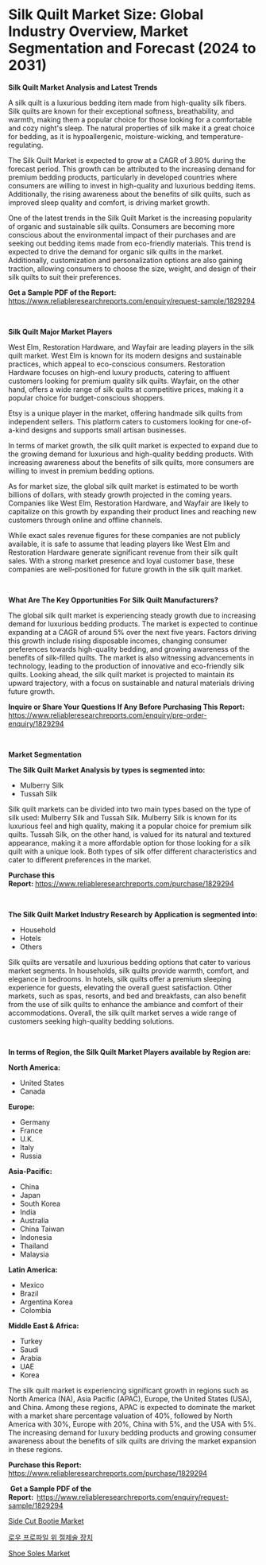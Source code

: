 <p><h1>Silk Quilt Market Size: Global Industry Overview, Market Segmentation and Forecast (2024 to 2031)</h1></p><p><strong>Silk Quilt Market Analysis and Latest Trends</strong></p>
<p><p>A silk quilt is a luxurious bedding item made from high-quality silk fibers. Silk quilts are known for their exceptional softness, breathability, and warmth, making them a popular choice for those looking for a comfortable and cozy night's sleep. The natural properties of silk make it a great choice for bedding, as it is hypoallergenic, moisture-wicking, and temperature-regulating.</p><p>The Silk Quilt Market is expected to grow at a CAGR of 3.80% during the forecast period. This growth can be attributed to the increasing demand for premium bedding products, particularly in developed countries where consumers are willing to invest in high-quality and luxurious bedding items. Additionally, the rising awareness about the benefits of silk quilts, such as improved sleep quality and comfort, is driving market growth.</p><p>One of the latest trends in the Silk Quilt Market is the increasing popularity of organic and sustainable silk quilts. Consumers are becoming more conscious about the environmental impact of their purchases and are seeking out bedding items made from eco-friendly materials. This trend is expected to drive the demand for organic silk quilts in the market. Additionally, customization and personalization options are also gaining traction, allowing consumers to choose the size, weight, and design of their silk quilts to suit their preferences.</p></p>
<p><strong>Get a Sample PDF of the Report:&nbsp;</strong> <a href="https://www.reliableresearchreports.com/enquiry/request-sample/1829294">https://www.reliableresearchreports.com/enquiry/request-sample/1829294</a></p>
<p>&nbsp;</p>
<p><strong>Silk Quilt Major Market Players</strong></p>
<p><p>West Elm, Restoration Hardware, and Wayfair are leading players in the silk quilt market. West Elm is known for its modern designs and sustainable practices, which appeal to eco-conscious consumers. Restoration Hardware focuses on high-end luxury products, catering to affluent customers looking for premium quality silk quilts. Wayfair, on the other hand, offers a wide range of silk quilts at competitive prices, making it a popular choice for budget-conscious shoppers. </p><p>Etsy is a unique player in the market, offering handmade silk quilts from independent sellers. This platform caters to customers looking for one-of-a-kind designs and supports small artisan businesses.</p><p>In terms of market growth, the silk quilt market is expected to expand due to the growing demand for luxurious and high-quality bedding products. With increasing awareness about the benefits of silk quilts, more consumers are willing to invest in premium bedding options.</p><p>As for market size, the global silk quilt market is estimated to be worth billions of dollars, with steady growth projected in the coming years. Companies like West Elm, Restoration Hardware, and Wayfair are likely to capitalize on this growth by expanding their product lines and reaching new customers through online and offline channels.</p><p>While exact sales revenue figures for these companies are not publicly available, it is safe to assume that leading players like West Elm and Restoration Hardware generate significant revenue from their silk quilt sales. With a strong market presence and loyal customer base, these companies are well-positioned for future growth in the silk quilt market.</p></p>
<p>&nbsp;</p>
<p><strong>What Are The Key Opportunities For Silk Quilt Manufacturers?</strong></p>
<p><p>The global silk quilt market is experiencing steady growth due to increasing demand for luxurious bedding products. The market is expected to continue expanding at a CAGR of around 5% over the next five years. Factors driving this growth include rising disposable incomes, changing consumer preferences towards high-quality bedding, and growing awareness of the benefits of silk-filled quilts. The market is also witnessing advancements in technology, leading to the production of innovative and eco-friendly silk quilts. Looking ahead, the silk quilt market is projected to maintain its upward trajectory, with a focus on sustainable and natural materials driving future growth.</p></p>
<p><strong>Inquire or Share Your Questions If Any Before Purchasing This Report:</strong> <a href="https://www.reliableresearchreports.com/enquiry/pre-order-enquiry/1829294">https://www.reliableresearchreports.com/enquiry/pre-order-enquiry/1829294</a></p>
<p>&nbsp;</p>
<p><strong>Market Segmentation</strong></p>
<p><strong>The Silk Quilt Market Analysis by types is segmented into:</strong></p>
<p><ul><li>Mulberry Silk</li><li>Tussah Silk</li></ul></p>
<p><p>Silk quilt markets can be divided into two main types based on the type of silk used: Mulberry Silk and Tussah Silk. Mulberry Silk is known for its luxurious feel and high quality, making it a popular choice for premium silk quilts. Tussah Silk, on the other hand, is valued for its natural and textured appearance, making it a more affordable option for those looking for a silk quilt with a unique look. Both types of silk offer different characteristics and cater to different preferences in the market.</p></p>
<p><strong>Purchase this Report:&nbsp;</strong><a href="https://www.reliableresearchreports.com/purchase/1829294">https://www.reliableresearchreports.com/purchase/1829294</a></p>
<p>&nbsp;</p>
<p><strong>The Silk Quilt Market Industry Research by Application is segmented into:</strong></p>
<p><ul><li>Household</li><li>Hotels</li><li>Others</li></ul></p>
<p><p>Silk quilts are versatile and luxurious bedding options that cater to various market segments. In households, silk quilts provide warmth, comfort, and elegance in bedrooms. In hotels, silk quilts offer a premium sleeping experience for guests, elevating the overall guest satisfaction. Other markets, such as spas, resorts, and bed and breakfasts, can also benefit from the use of silk quilts to enhance the ambiance and comfort of their accommodations. Overall, the silk quilt market serves a wide range of customers seeking high-quality bedding solutions.</p></p>
<p>&nbsp;</p>
<p><strong>In terms of Region, the Silk Quilt Market Players available by Region are:</strong></p>
<p>
    <p> <strong> North America: </strong>
        <ul>
            <li>United States</li>
            <li>Canada</li>
        </ul>
        </p> 
    <p> <strong> Europe: </strong>
        <ul>
            <li>Germany</li>
            <li>France</li>
            <li>U.K.</li>
            <li>Italy</li>
            <li>Russia</li>
        </ul>
        </p> 
    <p> <strong> Asia-Pacific: </strong>
        <ul>
            <li>China</li>
            <li>Japan</li>
            <li>South Korea</li>
            <li>India</li>
            <li>Australia</li>
            <li>China Taiwan</li>
            <li>Indonesia</li>
            <li>Thailand</li>
            <li>Malaysia</li>
        </ul>
        </p> 
    <p> <strong> Latin America: </strong>
        <ul>
            <li>Mexico</li>
            <li>Brazil</li>
            <li>Argentina Korea</li>
            <li>Colombia</li>
        </ul>
        </p> 
    <p> <strong> Middle East & Africa: </strong>
        <ul>
            <li>Turkey</li>
            <li>Saudi</li>
            <li>Arabia</li>
            <li>UAE</li>
            <li>Korea</li>
        </ul>
    </p>
    </p>
<p><p>The silk quilt market is experiencing significant growth in regions such as North America (NA), Asia Pacific (APAC), Europe, the United States (USA), and China. Among these regions, APAC is expected to dominate the market with a market share percentage valuation of 40%, followed by North America with 30%, Europe with 20%, China with 5%, and the USA with 5%. The increasing demand for luxury bedding products and growing consumer awareness about the benefits of silk quilts are driving the market expansion in these regions.</p></p>
<p><strong>Purchase this Report: </strong><a href="https://www.reliableresearchreports.com/purchase/1829294">https://www.reliableresearchreports.com/purchase/1829294</a></p>
<p>&nbsp;<strong>Get a Sample PDF of the Report:&nbsp;&nbsp;</strong><a href="https://www.reliableresearchreports.com/enquiry/request-sample/1829294">https://www.reliableresearchreports.com/enquiry/request-sample/1829294</a></p>
<p><strong></strong></p>
<p><p><a href="https://github.com/bobicer/Market-Research-Report-List-2/blob/main/side-cut-bootie-market.md">Side Cut Bootie Market</a></p><p><a href="https://github.com/vsoq0zknh59/Market-Research-Report-List-1/blob/main/69658402395.md">로우 프로파일 위 절제술 장치</a></p><p><a href="https://github.com/globismark/Market-Research-Report-List-2/blob/main/shoe-soles-market.md">Shoe Soles Market</a></p></p>